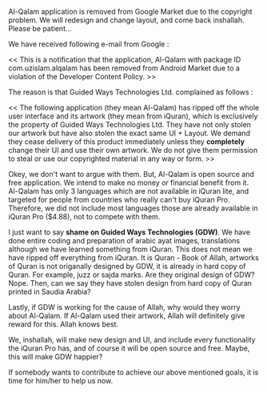 Al-Qalam application is removed from Google Market due to the copyright problem. We will redesign and change layout, and come back inshallah. Please be patient...

 We have received following e-mail from Google : 

<< This is a notification that the application, Al-Qalam with package ID com.uzislam.alqalam has been removed from Android Market due to a violation of the Developer Content Policy. >>


 The reason is that Guided Ways Technologies Ltd. complained as follows : 

<< The following application (they mean Al-Qalam) has ripped off the whole user interface and its artwork (they mean from iQuran), which is exclusively the property of Guided Ways Technologies Ltd. They have not only stolen our artwork but have also stolen the exact same UI + Layout. We demand they cease delivery of this product immediately unless they **completely** change their UI and use their own artwork. We do not give them permission to steal or use our copyrighted material in any
way or form. >>

Okey, we don't want to argue with them. But, Al-Qalam is open source and free application. We intend to make no money or financial benefit from it. Al-Qalam has only 3 languages which are not available in iQuran lite, and targeted for people from countries who really can't buy iQuran Pro. Therefore, we did not include most languages those are already available in iQuran Pro ($4.88), not to compete with them.

I just want to say **shame on Guided Ways Technologies (GDW)**. We have done entire coding and preparation of arabic ayat images, translations although we have learned something from iQuran. This does not mean we have ripped off everything from iQuran. It is Quran - Book of Allah, artworks of Quran is not origanally designed by GDW, it is already in hard copy of Quran. For example, juzz or sajda marks. Are they original design of GDW? Nope. Then, can we say they have stolen design from hard copy of Quran printed in Saudia Arabia?

Lastly, if GDW is working for the cause of Allah, why would they worry about Al-Qalam. If Al-Qalam used their artwork, Allah will definitely give reward for this. Allah knows best.

We, inshallah, will make new design and UI, and include every functionality the iQuran Pro has, and of course it will be open source and free. Maybe, this will make GDW happier?

If somebody wants to contribute to achieve our above mentioned goals, it is time for him/her to help us now.